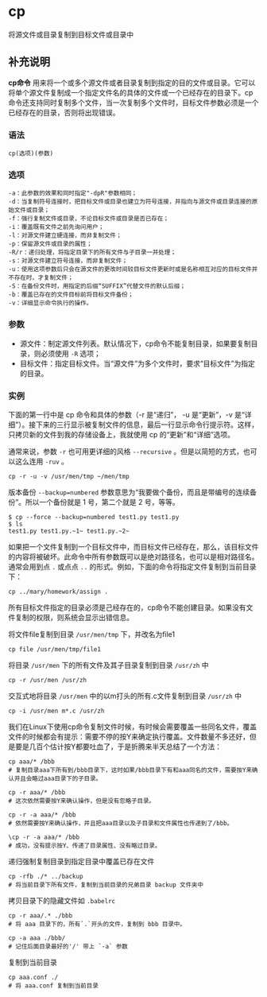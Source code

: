 #  cp

将源文件或目录复制到目标文件或目录中

##  补充说明

**cp命令**
用来将一个或多个源文件或者目录复制到指定的目的文件或目录。它可以将单个源文件复制成一个指定文件名的具体的文件或一个已经存在的目录下。cp命令还支持同时复制多个文件，当一次复制多个文件时，目标文件参数必须是一个已经存在的目录，否则将出现错误。

###  语法

    
    
    cp(选项)(参数)
    

###  选项

    
    
    -a：此参数的效果和同时指定"-dpR"参数相同；
    -d：当复制符号连接时，把目标文件或目录也建立为符号连接，并指向与源文件或目录连接的原始文件或目录；
    -f：强行复制文件或目录，不论目标文件或目录是否已存在；
    -i：覆盖既有文件之前先询问用户；
    -l：对源文件建立硬连接，而非复制文件；
    -p：保留源文件或目录的属性；
    -R/r：递归处理，将指定目录下的所有文件与子目录一并处理；
    -s：对源文件建立符号连接，而非复制文件；
    -u：使用这项参数后只会在源文件的更改时间较目标文件更新时或是名称相互对应的目标文件并不存在时，才复制文件；
    -S：在备份文件时，用指定的后缀“SUFFIX”代替文件的默认后缀；
    -b：覆盖已存在的文件目标前将目标文件备份；
    -v：详细显示命令执行的操作。
    

###  参数

  * 源文件：制定源文件列表。默认情况下，cp命令不能复制目录，如果要复制目录，则必须使用 ` -R ` 选项； 
  * 目标文件：指定目标文件。当“源文件”为多个文件时，要求“目标文件”为指定的目录。 

###  实例

下面的第一行中是 cp 命令和具体的参数（-r 是“递归”， -u 是“更新”，-v
是“详细”）。接下来的三行显示被复制文件的信息，最后一行显示命令行提示符。这样，只拷贝新的文件到我的存储设备上，我就使用 cp 的“更新”和“详细”选项。

通常来说，参数 ` -r ` 也可用更详细的风格 ` --recursive ` 。但是以简短的方式，也可以这么连用 ` -ruv ` 。

    
    
    cp -r -u -v /usr/men/tmp ~/men/tmp
    

版本备份 ` --backup=numbered ` 参数意思为“我要做个备份，而且是带编号的连续备份”。所以一个备份就是 1 号，第二个就是 2
号，等等。

    
    
    $ cp --force --backup=numbered test1.py test1.py
    $ ls
    test1.py test1.py.~1~ test1.py.~2~
    

如果把一个文件复制到一个目标文件中，而目标文件已经存在，那么，该目标文件的内容将被破坏。此命令中所有参数既可以是绝对路径名，也可以是相对路径名。通常会用到点
` . ` 或点点 ` .. ` 的形式。例如，下面的命令将指定文件复制到当前目录下：

    
    
    cp ../mary/homework/assign .
    

所有目标文件指定的目录必须是己经存在的，cp命令不能创建目录。如果没有文件复制的权限，则系统会显示出错信息。

将文件file复制到目录 ` /usr/men/tmp ` 下，并改名为file1

    
    
    cp file /usr/men/tmp/file1
    

将目录 ` /usr/men ` 下的所有文件及其子目录复制到目录 ` /usr/zh ` 中

    
    
    cp -r /usr/men /usr/zh
    

交互式地将目录 ` /usr/men ` 中的以m打头的所有.c文件复制到目录 ` /usr/zh ` 中

    
    
    cp -i /usr/men m*.c /usr/zh
    

我们在Linux下使用cp命令复制文件时候，有时候会需要覆盖一些同名文件，覆盖文件的时候都会有提示：需要不停的按Y来确定执行覆盖。文件数量不多还好，但是要是几百个估计按Y都要吐血了，于是折腾来半天总结了一个方法：

    
    
    cp aaa/* /bbb
    # 复制目录aaa下所有到/bbb目录下，这时如果/bbb目录下有和aaa同名的文件，需要按Y来确认并且会略过aaa目录下的子目录。
    
    cp -r aaa/* /bbb
    # 这次依然需要按Y来确认操作，但是没有忽略子目录。
    
    cp -r -a aaa/* /bbb
    # 依然需要按Y来确认操作，并且把aaa目录以及子目录和文件属性也传递到了/bbb。
    
    \cp -r -a aaa/* /bbb
    # 成功，没有提示按Y、传递了目录属性、没有略过目录。
    

递归强制复制目录到指定目录中覆盖已存在文件

    
    
    cp -rfb ./* ../backup
    # 将当前目录下所有文件，复制到当前目录的兄弟目录 backup 文件夹中
    

拷贝目录下的隐藏文件如 ` .babelrc `

    
    
    cp -r aaa/.* ./bbb
    # 将 aaa 目录下的，所有`.`开头的文件，复制到 bbb 目录中。
    
    cp -a aaa ./bbb/ 
    # 记住后面目录最好的'/' 带上 `-a` 参数
    

复制到当前目录

    
    
    cp aaa.conf ./
    # 将 aaa.conf 复制到当前目录
    

